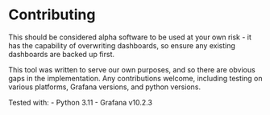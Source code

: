 # Contributing

This should be considered alpha software to be used at your own risk - it has the capability of overwriting dashboards, so ensure any existing dashboards are backed up first.

This tool was written to serve our own purposes, and so there are obvious gaps in the implementation. Any contributions welcome, including testing on various platforms, Grafana versions, and python versions.

Tested with:
    - Python 3.11
    - Grafana v10.2.3
